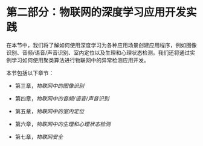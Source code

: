 # 第二部分：物联网的深度学习应用开发实践

在本节中，我们将了解如何使用深度学习为各种应用场景创建应用程序，例如图像识别、音频/语音/声音识别、室内定位以及生理和心理状态检测。我们还将通过实例学习如何使用聚类算法进行物联网中的异常检测应用开发。

本节包括以下章节：

+   第三章，*物联网中的图像识别*

+   第四章，*物联网中的音频/语音/声音识别*

+   第五章，*物联网中的室内定位*

+   第六章，*物联网中的生理和心理状态检测*

+   第七章，*物联网安全*
